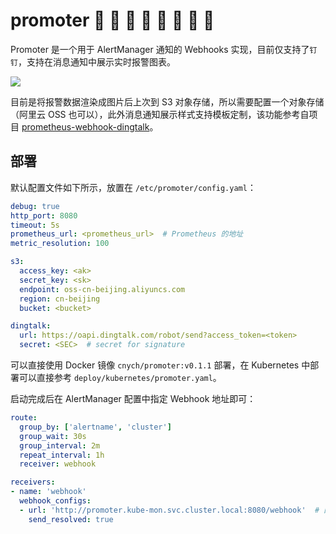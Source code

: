 # promoter 🍋 🍊 🍒 🍰 🍇 🍉 🍓 🌽

Promoter 是一个用于 AlertManager 通知的 Webhooks 实现，目前仅支持了`钉钉`，支持在消息通知中展示实时报警图表。

![](https://bxdc-static.oss-cn-beijing.aliyuncs.com/images/20220226181006.png)

目前是将报警数据渲染成图片后上次到 S3 对象存储，所以需要配置一个对象存储（阿里云 OSS 也可以），此外消息通知展示样式支持模板定制，该功能参考自项目 [prometheus-webhook-dingtalk](https://github.dev/timonwong/prometheus-webhook-dingtalk)。


## 部署

默认配置文件如下所示，放置在 `/etc/promoter/config.yaml`：

```yaml
debug: true
http_port: 8080
timeout: 5s
prometheus_url: <prometheus_url>  # Prometheus 的地址
metric_resolution: 100

s3:
  access_key: <ak>  
  secret_key: <sk>
  endpoint: oss-cn-beijing.aliyuncs.com
  region: cn-beijing
  bucket: <bucket>

dingtalk:
  url: https://oapi.dingtalk.com/robot/send?access_token=<token>
  secret: <SEC>  # secret for signature
```

可以直接使用 Docker 镜像 `cnych/promoter:v0.1.1` 部署，在 Kubernetes 中部署可以直接参考 `deploy/kubernetes/promoter.yaml`。

启动完成后在 AlertManager 配置中指定 Webhook 地址即可：

```yaml
route:
  group_by: ['alertname', 'cluster']
  group_wait: 30s
  group_interval: 2m
  repeat_interval: 1h
  receiver: webhook

receivers:
- name: 'webhook'
  webhook_configs:
  - url: 'http://promoter.kube-mon.svc.cluster.local:8080/webhook'  # 配置 promoter 的 webhook 接口
    send_resolved: true
```